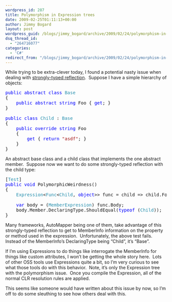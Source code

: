 ```yaml
---
wordpress_id: 287
title: Polymorphism in Expression trees
date: 2009-02-25T01:11:13+00:00
author: Jimmy Bogard
layout: post
wordpress_guid: /blogs/jimmy_bogard/archive/2009/02/24/polymorphism-in-expression-trees.aspx
dsq_thread_id:
  - "264716077"
categories:
  - 'C#'
redirect_from: "/blogs/jimmy_bogard/archive/2009/02/24/polymorphism-in-expression-trees.aspx/"
---
```

While trying to be extra-clever today, I found a potential nasty issue when dealing with [strongly-typed reflection](http://weblogs.asp.net/cazzu/archive/2006/07/06/Linq-beyond-queries_3A00_-strong-typed-reflection_2100_.aspx).&#160; Suppose I have a simple hierarchy of objects:

<pre><span style="color: blue">public abstract class </span><span style="color: #2b91af">Base
</span>{
    <span style="color: blue">public abstract string </span>Foo { <span style="color: blue">get</span>; }
}

<span style="color: blue">public class </span><span style="color: #2b91af">Child </span>: <span style="color: #2b91af">Base
</span>{
    <span style="color: blue">public override string </span>Foo
    {
        <span style="color: blue">get </span>{ <span style="color: blue">return </span><span style="color: #a31515">"asdf"</span>; }
    }
}</pre>

[](http://11011.net/software/vspaste)

An abstract base class and a child class that implements the one abstract member.&#160; Suppose now we want to do some strongly-typed reflection with the child type:

<pre>[<span style="color: #2b91af">Test</span>]
<span style="color: blue">public void </span>PolymorphicWeirdness()
{
    <span style="color: #2b91af">Expression</span>&lt;<span style="color: #2b91af">Func</span>&lt;<span style="color: #2b91af">Child</span>, <span style="color: blue">object</span>&gt;&gt; func = child =&gt; child.Foo;

    <span style="color: blue">var </span>body = (<span style="color: #2b91af">MemberExpression</span>) func.Body;
    body.Member.DeclaringType.ShouldEqual(<span style="color: blue">typeof </span>(<span style="color: #2b91af">Child</span>));
}</pre>

[](http://11011.net/software/vspaste)

Many frameworks, AutoMapper being one of them, take advantage of this strongly-typed reflection to get to MemberInfo information on the property or method used in the expression.&#160; Unfortunately, the above test fails.&#160; Instead of the MemberInfo’s DeclaringType being “Child”, it’s “Base”.

If I’m using Expressions to do things like interrogate the MemberInfo for things like custom attributes, I won’t be getting the whole story here.&#160; Lots of other OSS tools use Expressions quite a bit, so I’m very curious to see what those tools do with this behavior.&#160; Note, it’s only the Expression tree with the polymorphism issue.&#160; Once you compile the Expression, all of the normal CLR resolution rules are applied.

This seems like someone would have written about this issue by now, so I’m off to do some sleuthing to see how others deal with this.